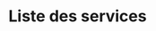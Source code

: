 <!-- Title: Architecture générale -->
<!-- Parent: DAT - Document d'architecture technique -->

<!-- Macro: \!\[.*\]\((.+)\)\<\!\-\- width=(.*) \-\-\>
     Template: ac:image
     Attachment: ${1}
     Width: ${2} -->

# Liste des services

